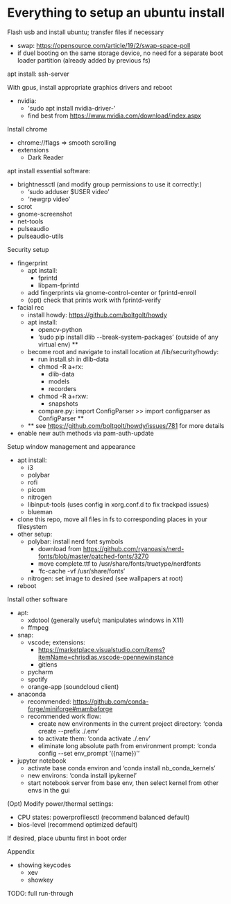 # Everything to setup an ubuntu install

Flash usb and install ubuntu; transfer files if necessary
- swap: https://opensource.com/article/19/2/swap-space-poll
- if duel booting on the same storage device, no need for a separate boot loader partition (already added by previous fs)

apt install: ssh-server

With gpus, install appropriate graphics drivers and reboot
- nvidia:
    - 'sudo apt install nvidia-driver-<version>'
    - find best <version> from https://www.nvidia.com/download/index.aspx

Install chrome
- chrome://flags ⇒ smooth scrolling
- extensions
    - Dark Reader

apt install essential software:
- brightnessctl (and modify group permissions to use it correctly:)
    - ‘sudo adduser $USER video’
    - ‘newgrp video’
- scrot
- gnome-screenshot
- net-tools
- pulseaudio
- pulseaudio-utils

Security setup
- fingerprint
    - apt install:
        - fprintd
        - libpam-fprintd
    - add fingerprints via gnome-control-center or fprintd-enroll
    - (opt) check that prints work with fprintd-verify
- facial rec
    - install howdy: https://github.com/boltgolt/howdy
    - apt install: 
        - opencv-python
        - ‘sudo pip install dlib --break-system-packages’ (outside of any virtual env) **
    - become root and navigate to install location at /lib/security/howdy:
        - run install.sh in dlib-data
        - chmod -R a+rx:
            - dlib-data
            - models
            - recorders
        - chmod -R a+rxw:
            - snapshots
        - compare.py: import ConfigParser >> import configparser as ConfigParser **
    - ** see https://github.com/boltgolt/howdy/issues/781 for more details
- enable new auth methods via pam-auth-update

Setup window management and appearance
- apt install:
    - i3 
    - polybar
    - rofi
    - picom
    - nitrogen
    - libinput-tools (uses config in xorg.conf.d to fix trackpad issues)
    - blueman
- clone this repo, move all files in fs to corresponding places in your filesystem
- other setup:
    - polybar: install nerd font symbols
        - download from https://github.com/ryanoasis/nerd-fonts/blob/master/patched-fonts/3270
        - move complete.ttf to /usr/share/fonts/truetype/nerdfonts
        - ‘fc-cache -vf /usr/share/fonts’
    - nitrogen: set image to desired (see wallpapers at root)
- reboot

Install other software
- apt: 
    - xdotool (generally useful; manipulates windows in X11)
    - ffmpeg
- snap:
    - vscode; extensions:
        - https://marketplace.visualstudio.com/items?itemName=chrisdias.vscode-opennewinstance
        - gitlens
    - pycharm
    - spotify
    - orange-app (soundcloud client)
- anaconda
    - recommended: https://github.com/conda-forge/miniforge#mambaforge
    - recommended work flow:
        - create new environments in the current project directory: ‘conda create --prefix ./.env’
        - to activate them: ‘conda activate ./.env’
        - eliminate long absolute path from environment prompt: ‘conda config --set env_prompt ‘({name})’’
- jupyter notebook
    - activate base conda environ and ‘conda install nb_conda_kernels’
    - new environs: ‘conda install ipykernel’
    - start notebook server from base env, then select kernel from other envs in the gui

(Opt) Modify power/thermal settings:
- CPU states: powerprofilesctl (recommend balanced default)
- bios-level (recommend optimized default)

If desired, place ubuntu first in boot order

Appendix
- showing keycodes
    - xev
    - showkey


TODO: full run-through

